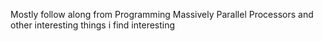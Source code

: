 Mostly follow along from Programming Massively Parallel Processors and other interesting things i find interesting
